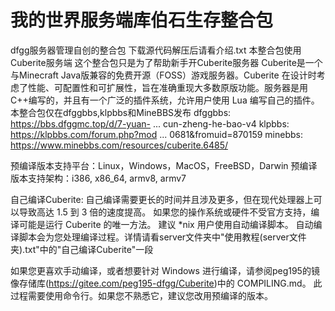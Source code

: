 # 我的世界服务端库伯石生存整合包
dfgg服务器管理自创的整合包
下载源代码解压后请看介绍.txt
本整合包使用Cuberite服务端
这个整合包只是为了帮助新手开Cuberite服务器
Cuberite是一个与Minecraft Java版兼容的免费开源（FOSS）游戏服务器。Cuberite 在设计时考虑了性能、可配置性和可扩展性，旨在准确重现大多数原版功能。服务器是用C++编写的，并且有一个广泛的插件系统，允许用户使用 Lua 编写自己的插件。
本整合包仅在dfggbbs,klpbbs和MineBBS发布
dfggbbs: https://bbs.dfggmc.top/d/7-yuan- ... cun-zheng-he-bao-v4
klpbbs: https://klpbbs.com/forum.php?mod ... 0681&fromuid=870159
minebbs: https://www.minebbs.com/resources/cuberite.6485/

预编译版本支持平台：Linux，Windows，MacOS，FreeBSD，Darwin
预编译版本支持架构：i386, x86_64, armv8, armv7

自己编译Cuberite:
自己编译需要更长的时间并且涉及更多，但在现代处理器上可以导致高达 1.5 到 3 倍的速度提高。 如果您的操作系统或硬件不受官方支持，编译可能是运行 Cuberite 的唯一方法。
建议 *nix 用户使用自动编译脚本。 自动编译脚本会为您处理编译过程。详情请看server文件夹中"使用教程(server文件夹).txt"中的"自己编译Cuberite"一段

如果您更喜欢手动编译，或者想要针对 Windows 进行编译，请参阅peg195的镜像存储库(https://gitee.com/peg195-dfgg/Cuberite)中的 COMPILING.md。
此过程需要使用命令行。如果您不熟悉它，建议您改用预编译的版本。
